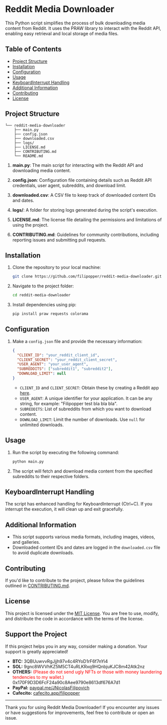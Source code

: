 # Reddit Media Downloader

This Python script simplifies the process of bulk downloading media content from Reddit. It uses the PRAW library to interact with the Reddit API, enabling easy retrieval and local storage of media files.

## Table of Contents

- [Project Structure](#project-structure)
- [Installation](#installation)
- [Configuration](#configuration)
- [Usage](#usage)
- [KeyboardInterrupt Handling](#keyboardinterrupt-handling)
- [Additional Information](#additional-information)
- [Contributing](CONTRIBUTING.md)
- [License](LICENSE.md)

## Project Structure

```plaintext
└── reddit-media-downloader
    ├── main.py
    ├── config.json
    ├── downloaded.csv
    ├── logs/
    ├── LICENSE.md
    ├── CONTRIBUTING.md
    └── README.md
```

1. **main.py**: The main script for interacting with the Reddit API and downloading media content.

2. **config.json**: Configuration file containing details such as Reddit API credentials, user agent, subreddits, and download limit.

3. **downloaded.csv**: A CSV file to keep track of downloaded content IDs and dates.

4. **logs/**: A folder for storing logs generated during the script's execution.

5. **LICENSE.md**: The license file detailing the permissions and limitations of using the project.

6. **CONTRIBUTING.md**: Guidelines for community contributions, including reporting issues and submitting pull requests.

## Installation

1. Clone the repository to your local machine:

   ```bash
   git clone https://github.com/filipopper/reddit-media-downloader.git
   ```

2. Navigate to the project folder:

   ```bash
   cd reddit-media-downloader
   ```

3. Install dependencies using pip:

   ```bash
   pip install praw requests colorama
   ```

## Configuration

1. Make a `config.json` file and provide the necessary information:

   ```json
   {
     "CLIENT_ID": "your_reddit_client_id",
     "CLIENT_SECRET": "your_reddit_client_secret",
     "USER_AGENT": "your_user_agent",
     "SUBREDDITS": ["subreddit1", "subreddit2"],
     "DOWNLOAD_LIMIT": null
   }
   ```

   - `CLIENT_ID` and `CLIENT_SECRET`: Obtain these by creating a Reddit app [here](https://www.reddit.com/prefs/apps).
   - `USER_AGENT`: A unique identifier for your application. It can be any string, for example: "Filipopper test bla bla bla".
   - `SUBREDDITS`: List of subreddits from which you want to download content.
   - `DOWNLOAD_LIMIT`: Limit the number of downloads. Use `null` for unlimited downloads.

## Usage

1. Run the script by executing the following command:

   ```bash
   python main.py
   ```

2. The script will fetch and download media content from the specified subreddits to their respective folders.

## KeyboardInterrupt Handling

The script has enhanced handling for KeyboardInterrupt (Ctrl+C). If you interrupt the execution, it will clean up and exit gracefully.

## Additional Information

- This script supports various media formats, including images, videos, and galleries.
- Downloaded content IDs and dates are logged in the `downloaded.csv` file to avoid duplicate downloads.

## Contributing

If you'd like to contribute to the project, please follow the guidelines outlined in [CONTRIBUTING.md](CONTRIBUTING.md).

## License

This project is licensed under the [MIT License](LICENSE). You are free to use, modify, and distribute the code in accordance with the terms of the license.

## Support the Project

If this project helps you in any way, consider making a donation. Your support is greatly appreciated!

- **BTC:** 3QBUuwvvRgJjjh97v4c4RYoD1rF6f7nYi4
- **SOL:** 9gnc8WVVhKZ5M5CT4uRLKRxq9HQnbjuKJC8m42Atk2nz
- **OTHERS:** <span style="color:red">(Please do not send ugly NFTs or those with money laundering tendencies to my wallet.)</span> 0x170F9D3D6FcF24a90c8Aee9790e8613df676A7d1
- **PayPal:** [paypal.me/JNicolasFilipovich](https://paypal.me/JNicolasFilipovich)
- **Cafecito:** [cafecito.app/filipopper](https://cafecito.app/filipopper)

---

Thank you for using Reddit Media Downloader! If you encounter any issues or have suggestions for improvements, feel free to contribute or open an issue.
